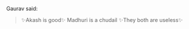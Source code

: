 Gaurav said:
>:sparkles:Akash is good:sparkles:
>Madhuri is a chudail
>:sparkles:They both are useless:sparkles: